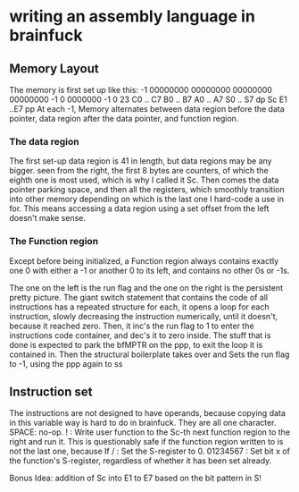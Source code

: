 # writing an assembly language in brainfuck

## Memory Layout
The memory is first set up like this:
-1 00000000 00000000 00000000 00000000 -1 0  0000000 -1 0 23 
   C0 .. C7 B0 .. B7 A0 .. A7 S0 .. S7 dp Sc E1 ..E7    pp
At each -1, Memory alternates between 
data region before the data pointer,
data region after the data pointer,
and function region. 

### The data region
The first set-up data region is 41 in length, but data regions may be any bigger.
seen from the right, the first 8 bytes are counters, of which the eighth one is most used, which is why I called it Sc.
Then comes the data pointer parking space, 
and then all the registers, which smoothly transition into other memory depending on which is the last one I hard-code a use in for.
This means accessing a data region using a set offset from the left doesn't make sense.

### The Function region
Except before being initialized,
a Function region always contains exactly one 0 with either a -1 or another 0 to its left, and contains no other 0s or -1s. 

The one on the left is the run flag and the one on the right is the persistent pretty picture.
The giant switch statement that contains the code of all instructions has a repeated structure for each,
it opens a loop for each instruction, slowly decreasing the instruction numerically, until it doesn't, because it reached zero.
Then, it inc's the run flag to 1 to enter the instructions code container, and dec's it to zero inside.
The stuff that is done is expected to park the bfMPTR on the ppp, to exit the loop it is contained in. Then the structural
boilerplate takes over and Sets the run flag to -1, using the ppp again to ss

## Instruction set
The instructions are not designed to have operands, because copying data in this variable way is hard to do in brainfuck.
They are all one character.
SPACE: no-op.
! : Write user function to the Sc-th next function region to the right and run it.
   This is questionably safe if the function region written to is not the last one, because 
   If 
/ : Set the S-register to 0.
01234567 : Set bit x of the function's S-register, regardless of whether it has been set already.

Bonus Idea: addition of Sc into E1 to E7 based on the bit pattern in S!